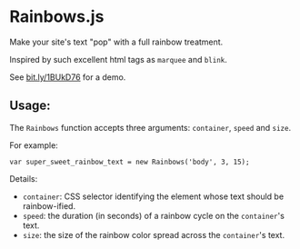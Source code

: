 # Rainbows.js

Make your site's text "pop" with a full rainbow treatment.

Inspired by such excellent html tags as `marquee` and `blink`.

See [bit.ly/1BUkD76](http://bit.ly/1BUkD76) for a demo.

## Usage:

The `Rainbows` function accepts three arguments: `container`, `speed` and `size`.

For example:

    var super_sweet_rainbow_text = new Rainbows('body', 3, 15);

Details:

- `container`: CSS selector identifying the element whose text should be rainbow-ified.
- `speed`: the duration (in seconds) of a rainbow cycle on the `container`'s text.
- `size`: the size of the rainbow color spread across the `container`'s text.
